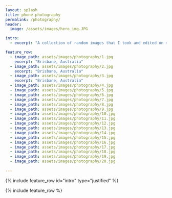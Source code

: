 ```yaml
---
layout: splash
title: phone-photography
permalink: /photography/
header:
  image: /assets/images/hero_img.JPG

intro:
  - excerpt: "A collection of random images that I took and edited on my IPhone. These images reflect the various visual scenes that have captured my attention over the years."

feature_row:
  - image_path: assets/images/photography/1.jpg
    excerpt: "Brisbane, Australia"
  - image_path: assets/images/photography/2.jpg
    excerpt: "Brisbane, Australia"
  - image_path: assets/images/photography/3.jpg
    excerpt: "Brisbane, Australia"
  - image_path: assets/images/photography/4.jpg
  - image_path: assets/images/photography/5.jpg
  - image_path: assets/images/photography/6.jpg
  - image_path: assets/images/photography/7.jpg
  - image_path: assets/images/photography/8.jpg
  - image_path: assets/images/photography/9.jpg
  - image_path: assets/images/photography/10.jpg
  - image_path: assets/images/photography/11.jpg
  - image_path: assets/images/photography/12.jpg
  - image_path: assets/images/photography/13.jpg
  - image_path: assets/images/photography/14.jpg
  - image_path: assets/images/photography/15.jpg
  - image_path: assets/images/photography/16.jpg
  - image_path: assets/images/photography/17.jpg
  - image_path: assets/images/photography/18.jpg
  - image_path: assets/images/photography/19.jpg
  - image_path: assets/images/photography/20.jpg
  
---
```


{% include feature_row id="intro" type="justified" %}

{% include feature_row %}
